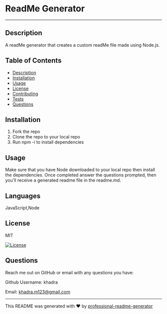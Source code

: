 
  # ReadMe Generator
  
  ---

  ## Description
   A readMe generator that creates a custom readMe file made using Node.js.

  ## Table of Contents
  * [Description](#description)
  * [Installation](#installation)
  * [Usage](#usage)
  * [License](#license)
  * [Contributing](#contribution)
  * [Tests](#tests)
  * [Questions](#questions)

  ## Installation
  1. Fork the repo 
  2. Clone the repo to your local repo 
  3. Run npm -i to install dependencies

  ## Usage
  Make sure that you have Node downloaded to your local repo then install the dependencies. Once completed answer the questions prompted, then you'll receive a generated readme file in the readme.md.

  ## Languages
  JavaScript,Node

  ## License
  MIT

  [![License](https://img.shields.io/badge/License-MIT-green)](https://opensource.org/licenses/MIT)
  
  ## Questions
  Reach me out on GitHub or email with any questions you have:

  Github Username: khadra

  Email: khadra.m123@gmail.com

  ----
  This README was generated with ❤️ by [professional-readme-generator](https://github.com/khadra123/readme-generator)
  
